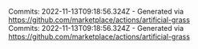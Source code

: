Commits: 2022-11-13T09:18:56.324Z - Generated via https://github.com/marketplace/actions/artificial-grass
<br>
Commits: 2022-11-13T09:18:56.324Z - Generated via https://github.com/marketplace/actions/artificial-grass
<br>
